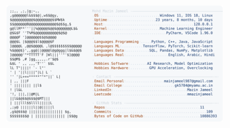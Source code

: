 <picture>
  <source srcset="https://raw.githubusercontent.com/mmazinjameel/mmazinjameel/main/dark_mode.svg?v=1752596056" media="(prefers-color-scheme: dark)">
  <img src="https://raw.githubusercontent.com/mmazinjameel/mmazinjameel/main/light_mode.svg?v=1752596056">
</picture>
